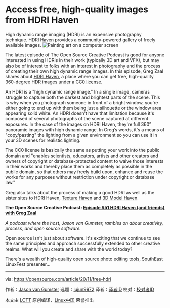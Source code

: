 [#]: collector: (lujun9972)
[#]: translator: ( )
[#]: reviewer: ( )
[#]: publisher: ( )
[#]: url: ( )
[#]: subject: (Access free, high-quality images from HDRI Haven)
[#]: via: (https://opensource.com/article/20/11/free-hdri)
[#]: author: (Jason van Gumster https://opensource.com/users/jason-van-gumster)

Access free, high-quality images from HDRI Haven
======
High dynamic range imaging (HDRI) is an expensive photography technique.
HDRI Haven provides a community-powered gallery of freely available
images.
![Painting art on a computer screen][1]

The latest episode of The Open Source Creative Podcast is good for anyone interested in using HDRIs in their work (typically 3D art and VFX), but may also be of interest to folks with an interest in photography and the process of creating their own high dynamic range images. In this episode, Greg Zaal shares about [HDRI Haven][2], a place where you can get free, high-quality 360-degree HDR images under a [CC0 license][3].

An HDRI is a "high dynamic range image." In a single image, cameras struggle to capture both the darkest and brightest parts of the scene. This is why when you photograph someone in front of a bright window, you're either going to end up with them being just a silhouette or the window area appearing solid white. An HDRI doesn't have that limitation because it's composed of several photographs of the scene captured at different exposures. In the case of the images on HDRI Haven, they're full 360° panoramic images with high dynamic range. In Greg’s words, it's a means of "copy/pasting" the lighting from a given environment so you can use it in your 3D scenes for realistic lighting.

The CC0 license is basically the same as putting your work into the public domain and "enables scientists, educators, artists and other creators and owners of copyright or database-protected content to waive those interests in their works and thereby place them as completely as possible in the public domain, so that others may freely build upon, enhance and reuse the works for any purposes without restriction under copyright or database law."

Greg also talks about the process of making a good HDRI as well as the sister sites to HDRI Haven, [Texture Haven][4] and [3D Model Haven][5].

**The Open Source Creative Podcast: [Episode #51 HDRI Haven (and friends) with Greg Zaal][6]**

_A podcast where the host, Jason van Gumster, rambles on about creativity, process, and open source software._

Open source isn't just about software. It's exciting that we continue to see the same principles and approach successfully extended to other creative realms. What will you create and share with the world today?

There's a wealth of high-quality open source photo editing tools, SouthEast LinuxFest presenter...

--------------------------------------------------------------------------------

via: https://opensource.com/article/20/11/free-hdri

作者：[Jason van Gumster][a]
选题：[lujun9972][b]
译者：[译者ID](https://github.com/译者ID)
校对：[校对者ID](https://github.com/校对者ID)

本文由 [LCTT](https://github.com/LCTT/TranslateProject) 原创编译，[Linux中国](https://linux.cn/) 荣誉推出

[a]: https://opensource.com/users/jason-van-gumster
[b]: https://github.com/lujun9972
[1]: https://opensource.com/sites/default/files/styles/image-full-size/public/lead-images/painting_computer_screen_art_design_creative.png?itok=LVAeQx3_ (Painting art on a computer screen)
[2]: https://hdrihaven.com/
[3]: https://creativecommons.org/share-your-work/public-domain/cc0/
[4]: https://texturehaven.com/
[5]: https://3dmodelhaven.com/
[6]: https://www.opensourcecreative.org/ep051/
